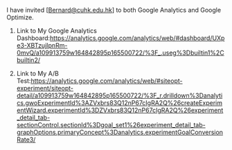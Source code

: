 I have invited [Bernard@cuhk.edu.hk] to both Google Analytics and Google Optimize.
1. Link to My Google Analytics Dashboard:https://analytics.google.com/analytics/web/#dashboard/UXpe3-XBTzujIpnRm-0mvQ/a109913759w164842895p165500722/%3F_.useg%3Dbuiltin1%2Cbuiltin2/ 

2. Link to My A/B Test:https://analytics.google.com/analytics/web/#siteopt-experiment/siteopt-detail/a109913759w164842895p165500722/%3F_r.drilldown%3Danalytics.gwoExperimentId%3AZVxbrs83Q12nP67cIgRA2Q%26createExperimentWizard.experimentId%3DZVxbrs83Q12nP67cIgRA2Q%26experiment_detail_tab-sectionControl.sectionId%3Dgoal_set1%26experiment_detail_tab-graphOptions.primaryConcept%3Danalytics.experimentGoalConversionRate3/ 


